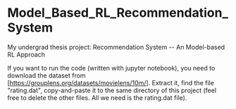 # Model_Based_RL_Recommendation_System
My undergrad thesis project: Recommendation System -- An Model-based RL Approach

If you want to run the code (written with jupyter notebook), you need to download the dataset from [https://grouplens.org/datasets/movielens/10m/]. 
Extract it, find the file "rating.dat", copy-and-paste it to the same directory of this project (feel free to delete the other files. All we need is the rating.dat file).
